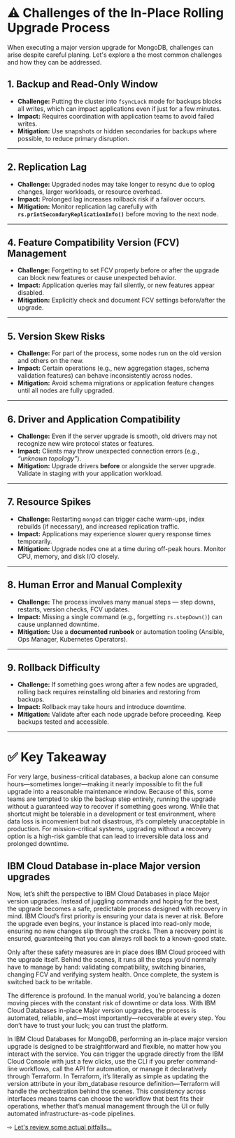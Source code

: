 # ⚠️ Challenges of the In-Place Rolling Upgrade Process

When executing a major version upgrade for MongoDB, challenges can arise despite careful planing. Let's explore a the most common challenges and how they can be addressed.

## 1. Backup and Read-Only Window

* **Challenge:** Putting the cluster into `fsyncLock` mode for backups blocks all writes, which can impact applications even if just for a few minutes.
* **Impact:** Requires coordination with application teams to avoid failed writes.
* **Mitigation:** Use snapshots or hidden secondaries for backups where possible, to reduce primary disruption.

---

## 2. Replication Lag

* **Challenge:** Upgraded nodes may take longer to resync due to oplog changes, larger workloads, or resource overhead.
* **Impact:** Prolonged lag increases rollback risk if a failover occurs.
* **Mitigation:** Monitor replication lag carefully with **`rs.printSecondaryReplicationInfo()`** before moving to the next node.

---

## 4. Feature Compatibility Version (FCV) Management

* **Challenge:** Forgetting to set FCV properly before or after the upgrade can block new features or cause unexpected behavior.
* **Impact:** Application queries may fail silently, or new features appear disabled.
* **Mitigation:** Explicitly check and document FCV settings before/after the upgrade.

---

## 5. Version Skew Risks

* **Challenge:** For part of the process, some nodes run on the old version and others on the new.
* **Impact:** Certain operations (e.g., new aggregation stages, schema validation features) can behave inconsistently across nodes.
* **Mitigation:** Avoid schema migrations or application feature changes until all nodes are fully upgraded.

---

## 6. Driver and Application Compatibility

* **Challenge:** Even if the server upgrade is smooth, old drivers may not recognize new wire protocol states or features.
* **Impact:** Clients may throw unexpected connection errors (e.g., *“unknown topology”*).
* **Mitigation:** Upgrade drivers **before** or alongside the server upgrade. Validate in staging with your application workload.

---

## 7. Resource Spikes

* **Challenge:** Restarting `mongod` can trigger cache warm-ups, index rebuilds (if necessary), and increased replication traffic.
* **Impact:** Applications may experience slower query response times temporarily.
* **Mitigation:** Upgrade nodes one at a time during off-peak hours. Monitor CPU, memory, and disk I/O closely.

---

## 8. Human Error and Manual Complexity

* **Challenge:** The process involves many manual steps — step downs, restarts, version checks, FCV updates.
* **Impact:** Missing a single command (e.g., forgetting `rs.stepDown()`) can cause unplanned downtime.
* **Mitigation:** Use a **documented runbook** or automation tooling (Ansible, Ops Manager, Kubernetes Operators).

---

## 9. Rollback Difficulty

* **Challenge:** If something goes wrong after a few nodes are upgraded, rolling back requires reinstalling old binaries and restoring from backups.
* **Impact:** Rollback may take hours and introduce downtime.
* **Mitigation:** Validate after each node upgrade before proceeding. Keep backups tested and accessible.

---

# ✅ Key Takeaway

For very large, business-critical databases, a backup alone can consume hours—sometimes longer—making it nearly impossible to fit the full upgrade into a reasonable maintenance window. Because of this, some teams are tempted to skip the backup step entirely, running the upgrade without a guaranteed way to recover if something goes wrong. 
While that shortcut might be tolerable in a development or test environment, where data loss is inconvenient but not disastrous, it’s completely unacceptable in production. For mission-critical systems, upgrading without a recovery option is a high-risk gamble that can lead to irreversible data loss and prolonged downtime.


## IBM Cloud Database in-place Major version upgrades
Now, let’s shift the perspective to IBM Cloud Databases in place Major version upgrades. Instead of juggling commands and hoping for the best, the upgrade becomes a safe, predictable process designed with recovery in mind. IBM Cloud’s first priority is ensuring your data is never at risk. Before the upgrade even begins, your instance is placed into read-only mode, ensuring no new changes slip through the cracks. Then a recovery point is ensured, guaranteeing that you can always roll back to a known-good state.

Only after these safety measures are in place does IBM Cloud proceed with the upgrade itself. Behind the scenes, it runs all the steps you’d normally have to manage by hand: validating compatibility, switching binaries, changing FCV and verifying system health. Once complete, the system is switched back to be writable.

The difference is profound. In the manual world, you’re balancing a dozen moving pieces with the constant risk of downtime or data loss. With IBM Cloud Databases in-place Major version upgrades, the process is automated, reliable, and—most importantly—recoverable at every step. You don’t have to trust your luck; you can trust the platform.

In IBM Cloud Databases for MongoDB, performing an in-place major version upgrade is designed to be straightforward and flexible, no matter how you interact with the service. You can trigger the upgrade directly from the IBM Cloud Console with just a few clicks, use the CLI if you prefer command-line workflows, call the API for automation, or manage it declaratively through Terraform. In Terraform, it’s literally as simple as updating the version attribute in your ibm_database resource definition—Terraform will handle the orchestration behind the scenes. This consistency across interfaces means teams can choose the workflow that best fits their operations, whether that’s manual management through the UI or fully automated infrastructure-as-code pipelines.

⇨ [Let's review some actual pitfalls...](25-pitfalls.md)
